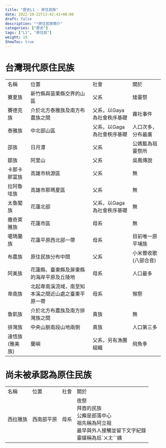 ```yaml
---
title: "歷史L1 - 原住民族"
date: 2022-10-22T13:42:41+08:00
draft: false
description: "*原住民族簡介"
categories: ["歷史"]
tags: ["L1", "原住民"]
weight: 10
ShowToc: true
---
```

# 台灣現代原住民族
<table>
  <tr>
    <td>名稱</td>
    <td>位置</td>
    <td>社會</td>
    <td>關於</td>
  </tr>
  <tr>
    <td>賽夏族</td>
    <td>新竹縣與苗栗縣交界的山區</td>
    <td>父系</td>
    <td>矮靈祭</td>
  </tr>
  <tr>
    <td>賽德克族</td>
    <td>介於北方泰雅族及南方布農族之間</td>
    <td>父系，以Gaya為社會秩序基礎</td>
    <td>霧社事件</td>
  </tr>
  <tr>
    <td>泰雅族</td>
    <td>中北部山區</td>
    <td>父系，以Gaga為社會秩序基礎</td>
    <td>人口次多，分布最廣</td>
  </tr>
  <tr>
    <td>邵族</td>
    <td>日月潭</td>
    <td>父系</td>
    <td>公媽籃為祖靈祭所</td>
  </tr>
  <tr>
    <td>鄒族</td>
    <td>阿里山</td>
    <td>父系</td>
    <td>吳鳳傳說</td>
  </tr>
  <tr>
    <td>卡那卡那富族</td>
    <td>高雄市桃源區</td>
    <td>父系</td>
    <td>無</td>
  </tr>
  <tr>
    <td>拉阿魯哇族</td>
    <td>高雄市那瑪夏區</td>
    <td>父系</td>
    <td>無</td>
  </tr>
  <tr>
    <td>太魯閣族</td>
    <td>花蓮北部</td>
    <td>父系，以Gaga為社會秩序基礎</td>
    <td>無</td>
  </tr>
  <tr>
    <td>撒奇萊雅族</td>
    <td>花蓮市區</td>
    <td>母系</td>
    <td>無</td>
  </tr>
  <tr>
    <td>噶瑪蘭族</td>
    <td>花蓮平原西北部一帶</td>
    <td>母系</td>
    <td>目前唯一原平埔族</td>
  </tr>
  <tr>
    <td>布農族</td>
    <td>原住民族分布中間</td>
    <td>父系</td>
    <td>小米豐收歌(八部合音)</td>
  </tr>
  <tr>
    <td>阿美族</td>
    <td>花蓮縣、臺東縣及屏東縣的海岸平原及丘陵地</td>
    <td>母系</td>
    <td>人口最多</td>
  </tr>
  <tr>
    <td>卑南族</td>
    <td>北起卑南溪流域，南至知本溪之間近山處之臺東平原一帶</td>
    <td>母系</td>
    <td>猴祭</td>
  </tr>
  <tr>
    <td>魯凱族</td>
    <td>介於北方布農族及南方排灣族之間</td>
    <td>貴族</td>
    <td>無</td>
  </tr>
  <tr>
    <td>排灣族</td>
    <td>中央山脈南段山地兩側</td>
    <td>貴族</td>
    <td>人口第三多</td>
  </tr>
  <tr>
    <td>達悟族(雅美族)</td>
    <td>蘭嶼</td>
    <td>父系，另有漁團組織</td>
    <td>飛魚季</td>
  </tr>
</table>

# 尚未被承認為原住民族
<table>
  <tr>
    <td>名稱</td>
    <td>位置</td>
    <td>社會</td>
    <td>關於</td>
  </tr>
  <tr>
    <td>西拉雅族</td>
    <td>西南部平原</td>
    <td>母系</td>
    <td>夜祭</br>拜壺的民族</br>公廨是部落中心</br>祖先稱為阿立祖</br>最早與外人接觸並留下文字紀錄</br>靈媒稱為尪`ㄨㄤˉ`姨</td>
  </tr>
</table>